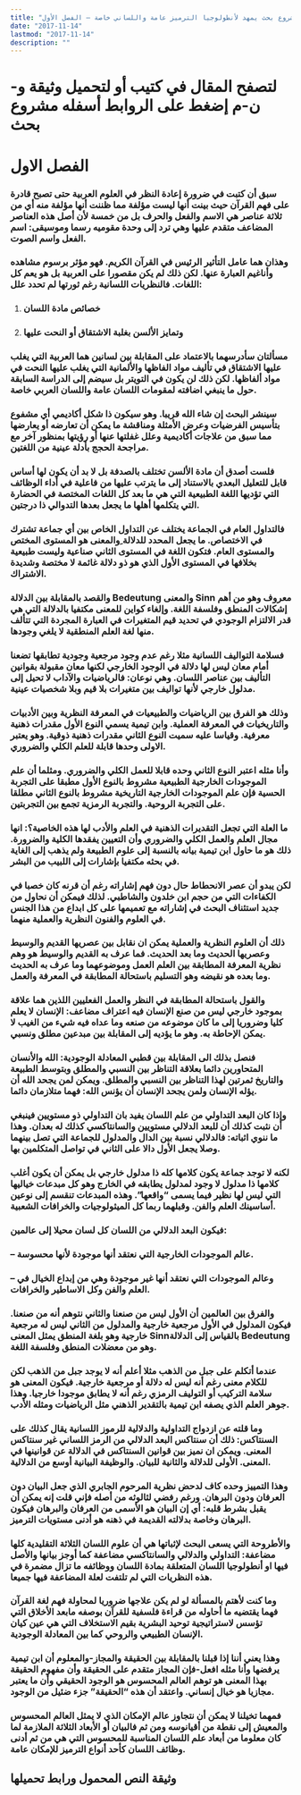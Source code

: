```yaml
---
title: "مشروع بحث يمهد لأنطولوجيا الترميز عامة واللساني خاصة – الفصل الأول"
date: "2017-11-14"
lastmod: "2017-11-14"
description: ""
---
```

# **لتصفح المقال في كتيب أو لتحميل وثيقة و-ن-م إضغط على الروابط أسفله** **مشروع بحث**

# الفصل الاول

### سبق أن كتبت في ضرورة إعادة النظر في العلوم العربية حتى تصبح قادرة على فهم القرآن حيث بينت أنها ليست مؤلفة مما ظننت أنها مؤلفة منه أي من ثلاثة عناصر هي الاسم والفعل والحرف بل من خمسة لأن أصل هذه العناصر المضاعف متقدم عليها وهي ترد إلى وحدة مقوميه رسما وموسيقى: اسم الفعل واسم الصوت.

### وهذان هما عامل التأثير الرئيس في القرآن الكريم. فهو مؤثر برسوم مشاهده وأناغيم العبارة عنها. لكن ذلك لم يكن مقصورا على العربية بل هو يعم كل اللغات. فالنظريات اللسانية رغم ثورتها لم تحدد علل:

1. ### خصائص مادة اللسان
2. ### وتمايز الألسن بغلبة الاشتقاق أو النحت عليها

### مسألتان سأدرسهما بالاعتماد على المقابلة بين لسانين هما العربية التي يغلب عليها الاشتقاق في تأليف مواد الفاظها والألمانية التي يغلب عليها النحت في مواد ألفاظها. لكن ذلك لن يكون في التويتر بل سيضم إلى الدراسة السابقة حول ما ينبغي اضافته لمقومات اللسان عامة واللسان العربي خاصة.

### سينشر البحث إن شاء الله قريبا. وهو سيكون ذا شكل أكاديمي أي مشفوع بتأسيس الفرضيات وعرض الأمثلة ومناقشة ما يمكن أن تعارضه أو يعارضها مما سبق من علاجات أكاديمية وعلل غفلتها عنها أو رؤيتها بمنظور آخر مع مراجحة الحجج بأدلة عينية من اللغتين.

### فلست أصدق أن مادة الألسن تختلف بالصدفة بل لا بد أن يكون لها أساس قابل للتعليل البعدي بالاستناد إلى ما يترتب عليها من فاعلية في أداء الوظائف التي تؤديها اللغة الطبيعية التي هي ما بعد كل اللغات المختصة في الحضارة التي يتكلمها أهلها ما يجعل بعدها التدوالي ذا درجتين.

### فالتداول العام في الجماعة يختلف عن التداول الخاص بين أي جماعة تشترك في الاختصاص. ما يجعل المحدد للدلالة ِوالمعنى هو المستوى المختص والمستوى العام. فتكون اللغة في المستوى الثاني صناعية وليست طبيعية بخلافها في المستوى الأول الذي هو ذو دلالة غائمة لا مختصة وشديدة الاشتراك.

### والقصد بالمقابلة بين الدلالة Bedeutung والمعنى Sinn معروف وهو من أهم إشكالات المنطق وفلسفة اللغة. وإلغاء كواين للمعنى مكتفيا بالدلالة التي هي قدر الالتزام الوجودي في تحديد قيم المتغيرات في العبارة المجردة التي تتألف منها لغة العلم المنطقية لا يلغي وجودها.

### فسلامة التواليف اللسانية مثلا رغم عدم وجود مرجعية وجودية تطابقها تضعنا أمام معان ليس لها دلالة في الوجود الخارجي لكنها معان مقبولة بقوانين التأليف بين عناصر اللسان. وهي نوعان: فالرياضيات والآداب لا تحيل إلى مدلول خارجي لأنها تواليف بين متغيرات بلا قيم وبلا شخصيات عينية.

### وذلك هو الفرق بين الرياضيات والطبيعيات في المعرفة النظرية وبين الأدبيات والتاريخيات في المعرفة العملية. وابن تيمية يسمي النوع الأول مقدرات ذهنية معرفية. وقياسا عليه سميت النوع الثاني مقدرات ذهنية ذوقية. وهو يعتبر الاولى وحدها قابلة للعلم الكلي والضروري.

### وأنا مثله اعتبر النوع الثاني وحده قابلا للعمل الكلي والضروري. ومثلما أن علم الموجودات الخارجية الطبيعية مشروط بالنوع الأول مطبقا على التجربة الحسية فإن علم الموجودات الخارجية التاريخية مشروط بالنوع الثاني مطلقا على التجربة الروحية. والتجربة الرمزية تجمع بين التجربتين.

### ما العلة التي تجعل التقديرات الذهنية في العلم والأدب لها هذه الخاصية؟: انها مجال العلم والعمل الكلي والضروري وأن التعيين يفقدها الكلية والضرورة. ذلك هو ما حاول ابن تيمية بيانه بالنسبة إلى علوم الطبيعة ولم يذهب إلى الغاية في بحثه مكتفيا بإشارات إلى اللبيب من البشر.

### لكن يبدو أن عصر الانحطاط حال دون فهم إشاراته رغم أن قرنه كان خصبا في الكفاءات التي من حجم ابن خلدون والشاطبي. لذلك فيمكن أن نحاول من جديد استئناف البحث في إشاراته مع تعميمها على كل ابداع من هذا الجنس في العلوم والفنون النظرية والعملية منهما.

### ذلك أن العلوم النظرية والعملية يمكن ان نقابل بين عصريها القديم والوسيط وعصريها الحديث وما بعد الحديث. فما عرف به القديم والوسيط هو وهم نظرية المعرفة المطابقة بين العلم العمل وموضوعهما وما عرف به الحديث وما بعده هو نقيضه وهو التسليم باستحالة المطابقة في المعرفة والعمل.

### والقول باستحالة المطابقة في النظر والعمل الفعليين اللذين هما علاقة بموجود خارجي ليس من صنع الإنسان فيه اعتراف مضاعف: الإنسان لا يعلم كليا وضروريا إلى ما كان موضوعه من صنعه وما عداه فيه شيء من الغيب لا يمكن الإحاطة به. وهو ما يؤديه إلى المقابلة بين مبدعين مطلق ونسبي.

### فنصل بذلك الى المقابلة بين قطبي المعادلة الوجودية: الله والأنسان المتحاورين دائما بعلاقة التناظر بين النسبي والمطلق وبتوسط الطبيعة والتاريخ ثمرتين لهذا التناظر بين النسبي والمطلق. ويمكن لمن يجحد الله أن يؤله الإنسان ولمن يجحد الإنسان أن يؤنس الله: فهما متلازمان دائما.

### وإذا كان البعد التداولي من علم اللسان يفيد بان التداولي ذو مستويين فينبغي أن نثبت كذلك أن للبعد الدلالي مستويين والسانتاكسي كذلك له بعدان. وهذا ما ننوي اثباته: فالدلالي نسبة بين الدال والمدلول للجماعة التي تصل بينهما وصلا يجعل الأول دالا على الثاني في تواصل المتكلمين بها.

### لكنه لا توجد جماعة يكون كلامها كله ذا مدلول خارجي بل يمكن أن يكون أغلب كلامها ذا مدلول لا وجود لمدلول يطابقه في الخارج وهو كل مبدعات خياليها التي ليس لها نظير فيما يسمى “واقعها”. وهذه المبدعات تنقسم إلى نوعين أساسينك العلم والفن. وقبلهما ربما كل الميثولوجيات والخرافات الشعبية.

### فيكون البعد الدلالي من اللسان كل لسان محيلا إلى عالمين:

### – عالم الموجودات الخارجية التي نعتقد أنها موجودة لأنها محسوسة.

### – وعالم الموجودات التي نعتقد أنها غير موجودة وهي من إبداع الخيال في العلم والفن وكل الاساطير والخرافات.

### والفرق بين العالمين أن الأول ليس من صنعنا والثاني نتوهم أنه من صنعنا. فيكون المدلول في الأول مرجعية خارجية والمدلول من الثاني ليس له مرجعية خارجية وهو بلغة المنطق يمثل المعنى Sinnبالقياس إلى الدلالة Bedeutung وهو من معضلات المنطق وفلسفة اللغة.

### عندما أتكلم على جبل من الذهب مثلا أعلم أنه لا يوجد جبل من الذهب لكن للكلام معنى رغم أنه ليس له دلالة أو مرجعية خارجية. فيكون المعنى هو سلامة التركيب أو التوليف الرمزي رغم أنه لا يطابق موجودا خارجيا. وهذا جوهر العلم الذي يصفه ابن تيمية بالتقدير الذهني مثل الرياضيات ومثله الأدب.

### وما قلته عن ازدواج التداولية والدلالية للرموز اللسانية يقال كذلك على السنتاكس: ذلك أن سنتاكس البعد الدلالي من الرمز اللساني غير سنتاكس المعنى. ويمكن ان نميز بين قوانين السنتاكس في الدلالة عن قوانينها في المعنى. الأولى للدلالة والثانية للبيان. والوظيفة البيانية أوسع من الدلالية.

### وهذا التمييز وحده كاف لدحض نظرية المرحوم الجابري الذي جعل البيان دون العرفان ودون البرهان. ورغم رفضي لثالوثه من أصله فإني قلت إنه يمكن أن يقبل بشرط قلبه: أي إن البيان هو الأسمى من العرفان والبرهان فيكون البرهان وخاصة بدلالته القديمة في ذهنه هو أدنى مستويات الترميز.

### والأطروحة التي يسعى البحث لإثباتها هي أن علوم اللسان الثلاثة التقليدية كلها مضاعفة: التداولي والدلالي والسانتاكسي مضاعفة كما أوجز بيانها والأصل فيها او أنطولوجيا اللسان المتعلقة بمادة اللسان ووظائفه ما تزال مضمرة في هذه النظريات التي لم تلتفت لعلة المضاعفة فيها جميعا.

### وما كنت لأهتم بالمسألة لو لم يكن علاجها ضروريا لمحاولة فهم لغة القرآن فهما يقتضيه ما أحاوله من قراءة فلسفية للقرآن بوصفه مابعد الأخلاق التي تؤسس لاستراتيجية توحيد البشرية بقيم الاستخلاف التي هي عين كيان الإنسان الطبيعي والروحي كما بين المعادلة الوجودية.

### وهذا يعني أننا إذا قبلنا بالمقابلة بين الحقيقة والمجاز-والمعلوم أن ابن تيمية يرفضها وأنا مثله افعل-فإن المجاز متقدم على الحقيقة وأن مفهوم الحقيقة بهذا المعنى هو توهم العالم المحسوس هو الوجود الحقيقي وأن ما يعتبر مجازيا هو خيال إنساني. واعتقد أن هذه “الحقيقة” جزء ضئيل من الوجود.

### فمهما تخيلنا لا يمكن أن نتجاوز عالم الإمكان الذي لا يمثل العالم المحسوس والمعيش إلى نقطة من أقيانوسه ومن ثم فالبيان أو الأبعاد الثلاثة الملازمة لما كان معلوما من أبعاد علم اللسان المناسبة للمحسوس التي هي من ثم أدنى وظائف اللسان كأحد أنواع الترميز للإمكان عامة.

## وثيقة النص المحمول ورابط تحميلها

###